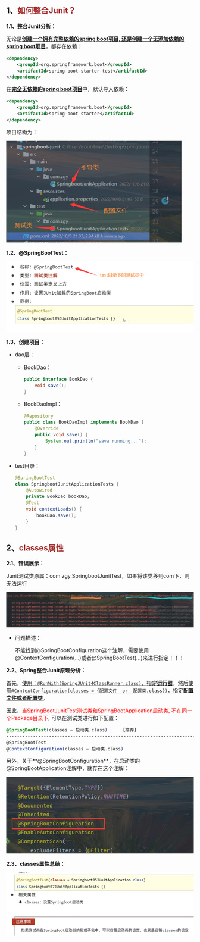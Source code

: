 ## 1、<span style="color:brown">如何整合Junit？</span>

**1.1、整合Junit分析：**

无论是<u>**创建一个拥有完整依赖的spring boot项目, 还是创建一个无添加依赖的spring boot项目**</u>，都存在依赖：

```xml
<dependency>
    <groupId>org.springframework.boot</groupId>
    <artifactId>spring-boot-starter-test</artifactId>
</dependency>
```

在<u>**完全无依赖的spring boot项目**</u>中，默认导入依赖：

```xml
<dependency>
    <groupId>org.springframework.boot</groupId>
    <artifactId>spring-boot-starter</artifactId>
</dependency>
```

项目结构为：

<img src="https://raw.githubusercontent.com/root-bine/image/main/Typora-image/springboot%E6%95%B4%E5%90%88Junit01.png" alt="image-20221008211431250" style="zoom:80%;" />

**1.2、@SpringBootTest：**

<img src="https://raw.githubusercontent.com/root-bine/image/main/Typora-image/SpringBoot%E6%95%B4%E5%90%88Junit02.png" alt="image-20221008215611318" style="zoom:80%;" />

**1.3、创建项目：**

- dao层：

  - BookDao：

    ```java
    public interface BookDao {
        void save();
    }
    ```

  - BookDaoImpl：

    ```java
    @Repository
    public class BookDaoImpl implements BookDao {
        @Override
        public void save() {
            System.out.println("sava running...");
        }
    }
    ```

- test目录：

  ```java
  @SpringBootTest
  class SpringbootJunitApplicationTests {
      @Autowired
      private BookDao bookDao;
      @Test
      void contextLoads() {
          bookDao.save();
      }
  }
  ```



## 2、<span style="color:brown">classes属性</span>

**2.1、错误展示：**

Junit测试类原属：com.zgy.SpringbootJunitTest，如果将该类移到com下，则无法运行

![image-20221008221503772](https://raw.githubusercontent.com/root-bine/image/main/Typora-image/SpringBoot%E6%95%B4%E5%90%88Junit03.png)

- 问题描述：

  不能找到@SpringBootConfiguration这个注解，需要使用@ContextConfiguration(...)或者@SpringBootTest(...)来进行指定！！！

**2.2、Spring整合Junit原理分析：**

​		首先，<u>使用：`@RunWith(SpringJUnit4ClassRunner.class)`，指定**运行器**</u>，然后<u>使用`@ContextConfiguration(classes = {配置文件  or  配置类.class})`，指定**配置文件或者配置类**</u>。

​		因此，<span style="color:red">当SpringBootJunitTest测试类和SpringBootApplication启动类, 不在同一个Package目录下</span>, 可以在测试类进行如下配置：

```scss
@SpringBootTest(classes = 启动类.class)     【推荐】
------------------------------------------------------------------------------------------------------------
@SpringBootTest
@ContextConfiguration(classes = 启动类.class)
```

​		另外，关于**@SpringBootConfiguration**，在启动类的@SpringBootApplication注解中，就存在这个注解：

<img src="https://raw.githubusercontent.com/root-bine/image/main/Typora-image/SpringBoot%E6%95%B4%E5%90%88Junit04.png" alt="image-20221008223237393" style="zoom:80%;" />

**2.3、classes属性总结：**

<img src="https://raw.githubusercontent.com/root-bine/image/main/Typora-image/SpringBoot%E6%95%B4%E5%90%88Junit05.png" alt="image-20221008222858465" style="zoom:80%;" />
